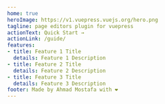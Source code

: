 ```yaml
---
home: true
heroImage: https://v1.vuepress.vuejs.org/hero.png
tagline: page editors plugin for vuepress
actionText: Quick Start →
actionLink: /guide/
features:
- title: Feature 1 Title
  details: Feature 1 Description
- title: Feature 2 Title
  details: Feature 2 Description
- title: Feature 3 Title
  details: Feature 3 Description
footer: Made by Ahmad Mostafa with ❤️
---
```

